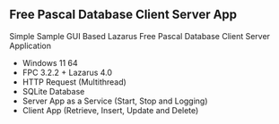 ## Free Pascal Database Client Server App

Simple Sample GUI Based Lazarus Free Pascal Database Client Server Application

- Windows 11 64
- FPC 3.2.2 + Lazarus 4.0 
- HTTP Request (Multithread)
- SQLite Database
- Server App as a Service (Start, Stop and Logging)  
- Client App (Retrieve, Insert, Update and Delete) 

